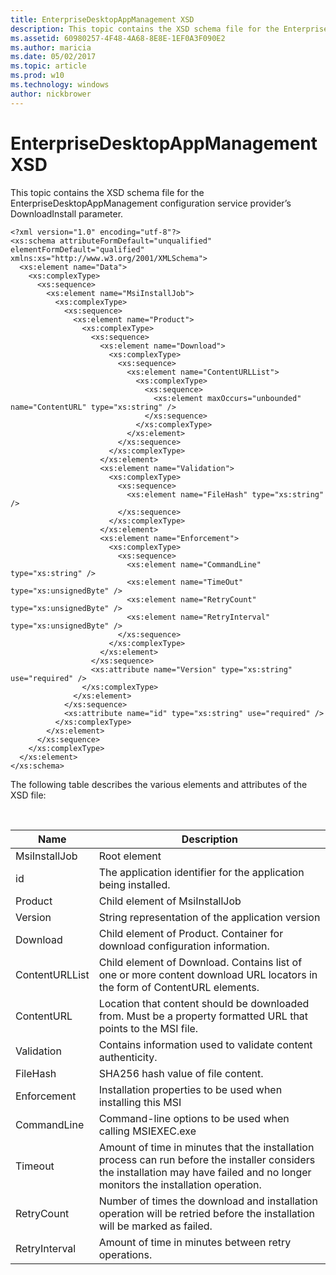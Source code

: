 ```yaml
---
title: EnterpriseDesktopAppManagement XSD
description: This topic contains the XSD schema file for the EnterpriseDesktopAppManagement configuration service provider’s DownloadInstall parameter.
ms.assetid: 60980257-4F48-4A68-8E8E-1EF0A3F090E2
ms.author: maricia
ms.date: 05/02/2017
ms.topic: article
ms.prod: w10
ms.technology: windows
author: nickbrower
---
```


# EnterpriseDesktopAppManagement XSD


This topic contains the XSD schema file for the EnterpriseDesktopAppManagement configuration service provider’s DownloadInstall parameter.

``` syntax
<?xml version="1.0" encoding="utf-8"?>
<xs:schema attributeFormDefault="unqualified" elementFormDefault="qualified" xmlns:xs="http://www.w3.org/2001/XMLSchema">
  <xs:element name="Data">
    <xs:complexType>
      <xs:sequence>
        <xs:element name="MsiInstallJob">
          <xs:complexType>
            <xs:sequence>
              <xs:element name="Product">
                <xs:complexType>
                  <xs:sequence>
                    <xs:element name="Download">
                      <xs:complexType>
                        <xs:sequence>
                          <xs:element name="ContentURLList">
                            <xs:complexType>
                              <xs:sequence>
                                <xs:element maxOccurs="unbounded" name="ContentURL" type="xs:string" />
                              </xs:sequence>
                            </xs:complexType>
                          </xs:element>
                        </xs:sequence>
                      </xs:complexType>
                    </xs:element>
                    <xs:element name="Validation">
                      <xs:complexType>
                        <xs:sequence>
                          <xs:element name="FileHash" type="xs:string" />
                        </xs:sequence>
                      </xs:complexType>
                    </xs:element>
                    <xs:element name="Enforcement">
                      <xs:complexType>
                        <xs:sequence>
                          <xs:element name="CommandLine" type="xs:string" />
                          <xs:element name="TimeOut" type="xs:unsignedByte" />
                          <xs:element name="RetryCount" type="xs:unsignedByte" />
                          <xs:element name="RetryInterval" type="xs:unsignedByte" />
                        </xs:sequence>
                      </xs:complexType>
                    </xs:element>
                  </xs:sequence>
                  <xs:attribute name="Version" type="xs:string" use="required" />
                </xs:complexType>
              </xs:element>
            </xs:sequence>
            <xs:attribute name="id" type="xs:string" use="required" />
          </xs:complexType>
        </xs:element>
      </xs:sequence>
    </xs:complexType>
  </xs:element>
</xs:schema>
```

The following table describes the various elements and attributes of the XSD file:

 

| Name           | Description                                                                                                                                                                        |
|----------------|------------------------------------------------------------------------------------------------------------------------------------------------------------------------------------|
| MsiInstallJob  | Root element                                                                                                                                                                       |
| id             | The application identifier for the application being installed.                                                                                                                    |
| Product        | Child element of MsiInstallJob                                                                                                                                                     |
| Version        | String representation of the application version                                                                                                                                   |
| Download       | Child element of Product. Container for download configuration information.                                                                                                        |
| ContentURLList | Child element of Download. Contains list of one or more content download URL locators in the form of ContentURL elements.                                                          |
| ContentURL     | Location that content should be downloaded from. Must be a property formatted URL that points to the MSI file.                                                                     |
| Validation     | Contains information used to validate content authenticity.                                                                                                                        |
| FileHash       | SHA256 hash value of file content.                                                                                                                                                 |
| Enforcement    | Installation properties to be used when installing this MSI                                                                                                                        |
| CommandLine    | Command-line options to be used when calling MSIEXEC.exe                                                                                                                           |
| Timeout        | Amount of time in minutes that the installation process can run before the installer considers the installation may have failed and no longer monitors the installation operation. |
| RetryCount     | Number of times the download and installation operation will be retried before the installation will be marked as failed.                                                          |
| RetryInterval  | Amount of time in minutes between retry operations.                                                                                                                                |

 

 

 






